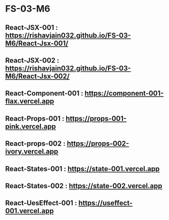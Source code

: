 # FS-03-M6
## React-JSX-001 : https://rishavjain032.github.io/FS-03-M6/React-Jsx-001/
## React-JSX-002 : https://rishavjain032.github.io/FS-03-M6/React-Jsx-002/
## React-Component-001 : https://component-001-flax.vercel.app
## React-Props-001 : https://props-001-pink.vercel.app
## React-props-002 : https://props-002-ivory.vercel.app
## React-States-001 : https://state-001.vercel.app
## React-States-002 : https://state-002.vercel.app
## React-UesEffect-001 : https://useffect-001.vercel.app

